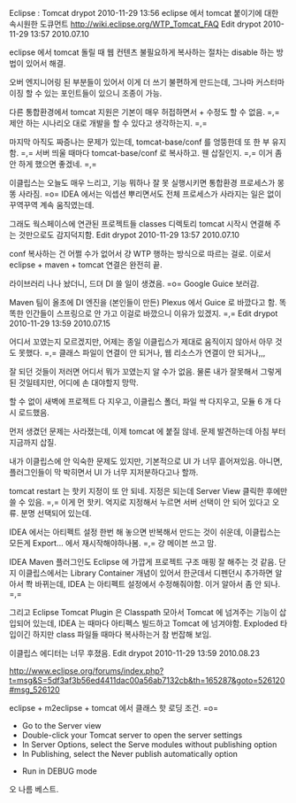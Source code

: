 Eclipse : Tomcat
drypot 2010-11-29 13:56
eclipse 에서 tomcat 붙이기에 대한 속시원한 도큐먼트
http://wiki.eclipse.org/WTP_Tomcat_FAQ
Edit
drypot 2010-11-29 13:57
2010.07.10

eclipse 에서 tomcat 돌릴 때
웹 컨텐츠 불필요하게 복사하는 절차는 disable 하는 방법이 있어서 해결.

오버 엔지니어링 된 부분들이 있어서 이게 더 쓰기 불편하게 만드는데,
그나마 커스터마이징 할 수 있는 포인트들이 있으니 조종이 가능.

다른 통합환경에서 tomcat 지원은 기본이 매우 허접하면서 + 수정도 할 수 없음. =,=
제안 하는 시나리오 대로 개발을 할 수 있다고 생각하는지. =,=

마지막 아직도 짜증나는 문제가 있는데,
tomcat-base/conf 를 엉뚱한데 또 한 부 유지함. =,=
서버 띄울 때마다 tomcat-base/conf 로 복사하고.
웬 삽질인지. =,=
이거 좀 안 하게 했으면 좋겠네. =,=

이클립스는 오늘도 매우 느리고,
기능 뭐하나 잘 못 실행시키면 통합환경 프로세스가 몽똥 사라짐. =o=
IDEA 에서는 익셉션 뿌리면서도 전체 프로세스가 사라지는 일은 없이 꾸역꾸역 계속 움직였는데.

그래도 웍스페이스에 연관된 프로젝트들 classes 디렉토리 tomcat 시작시 연결해 주는 것만으로도 감지덕지함.
Edit
drypot 2010-11-29 13:57
2010.07.10

conf 복사하는 건 어쩔 수가 없어서 걍 WTP 행하는 방식으로 따르는 걸로.
이로서 eclipse + maven + tomcat 연결은 완전히 끝.

라이브러리 나나 놨더니, 드뎌 DI 쓸 일이 생겼음. =o=
Google Guice 보러감.

Maven 팀이 올초에 DI 엔진을 (본인들이 만든) Plexus 에서 Guice 로 바깠다고 함.
똑똑한 인간들이 스프링으로 안 가고 이걸로 바깠으니 이유가 있겠지. =,=
Edit
drypot 2010-11-29 13:59
2010.07.15

어디서 꼬였는지 모르겠지만,
어제는 종일 이클립스가 제대로 움직이지 않아서 아무 것도 못했다. =,=
클래스 파일이 연결이 안 되거나,
웹 리소스가 연결이 안 되거나,,,

잘 되던 것들이 저러면 어디서 뭐가 꼬였는지 알 수가 없음.
물론 내가 잘못해서 그렇게 된 것일테지만, 어디에 손 대야할지 망막.

할 수 없이 새벽에 프로젝트 다 지우고,
이클립스 폴더, 파일 싹 다지우고,
모듈 6 개 다시 로드했음.

먼저 생겼던 문제는 사라졌는데,
이제 tomcat 에 붙질 않네.
문제 발견하는데 아침 부터 지금까지 삽질.

내가 이클립스에 안 익숙한 문제도 있지만,
기본적으로 UI 가 너무 흩어져있음.
아니면, 플러그인들이 막 박히면서 UI 가 너무 지저분하다고나 할까.

tomcat restart 는 핫키 지정이 또 안 되네.
지정은 되는데 Server View 클릭한 후에만 쓸 수 있음. =,=
이게 먼 핫키.
억지로 지정해서 누르면 서버 선택이 안 되어 있다고 오류. 분명 선택되어 있는데.

IDEA 에서는 아티펙트 설정 한번 해 놓으면 반복해서 만드는 것이 쉬운데,
이클립스는 모든게 Export... 에서 재시작해야하나봄. =,=
걍 메이븐 쓰고 맘.

IDEA Maven 플러그인도 Eclipse 에 가깝게 프로젝트 구조 매핑 잘 해주는 것 같음.
단지 이클립스에서는 Library Container 개념이 있어서 한군데서 디펜던시 추가하면 알아서 쫙 바뀌는데,
IDEA 는 아티펙트 설정에서 수정해줘야함. 이거 알아서 좀 안 되나. =,=

그리고 Eclipse Tomcat Plugin 은 Classpath 모아서 Tomcat 에 넘겨주는 기능이 삽입되어 있는데,
IDEA 는 때마다 아티펙스 빌드하고 Tomcat 에 넘겨야함.
Exploded 타입이긴 하지만 class 파일들 때마다 복사하는거 참 번잡해 보임.

이클립스 에디터는 너무 후졌음.
Edit
drypot 2010-11-29 13:59
2010.08.23

http://www.eclipse.org/forums/index.php?t=msg&S=5df3af3b56ed4411dac00a56ab7132cb&th=165287&goto=526120#msg_526120

eclipse + m2eclipse + tomcat 에서 클래스 핫 로딩 조건. =o=

* Go to the Server view
* Double-click your Tomcat server to open the server settings
* In Server Options, select the Serve modules without publishing option
* In Publishing, select the Never publish automatically option

+ Run in DEBUG mode

오 나름 베스트.

